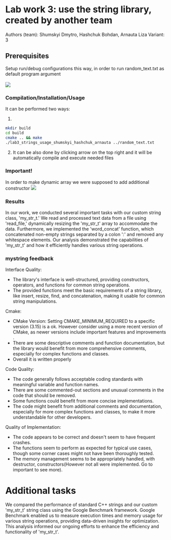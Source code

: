 # Lab work 3: use the string library, created by another team
Authors (team): Shumskyi Dmytro, Hashchuk Bohdan, Arnauta Liza
Variant: 3

## Prerequisites
Setup run/debug configurations this way, in order to run  random_text.txt as default program argument <br><br>
<img src="https://drive.google.com/uc?export=view&amp;id=1bh-vpOZ5QG6sy82sYpNB6nXtV1SZVqAv">

### Compilation/Installation/Usage
It can be performed two ways:

1)
```bash
mkdir build 
cd build
cmake .. && make
./lab3_strings_usage_shumskyi_hashchuk_arnauta ../random_text.txt
```

2) It can be also done by clicking arrow on the top right and it will be automatically compile and execute needed files 

### Important!
In order to make dynamic array we were supposed to add additional constructor
<img src="https://drive.google.com/uc?export=view&amp;id=17GFlesYOytSsI_kdBtkiL3gmcsjfImU9">


### Results

In our work, we conducted several important 
tasks with our custom string class, 'my_str_t.' 
We read and processed text data from a file using 
'read_file,' dynamically resizing the 'my_str_t' 
array to accommodate the data. Furthermore, 
we implemented the 'word_concat' function, 
which concatenated non-empty strings separated by a 
colon ':' and removed any whitespace elements. 
Our analysis demonstrated the capabilities of 'my_str_t' 
and how it efficiently handles various string operations.

### mystring feedback

Interface Quality:

- The library's interface is well-structured, providing constructors, operators, and functions for common string operations.
- The provided functions meet the basic requirements of a string library, like insert, resize, find, and concatenation, making it usable for common string manipulations.

Cmake:

- CMake Version: Setting CMAKE_MINIMUM_REQUIRED to a specific version (3.15) is a ok. 
However consider using a more recent version of CMake, 
as newer versions include important features and improvements .
- There are some descriptive comments and function documentation, but the library would benefit from more comprehensive comments, especially for complex functions and classes.
- Overall it is written properly

Code Quality:

- The code generally follows acceptable coding standards with meaningful variable and function names.
- There are some commented-out sections and unusual comments in the code that should be removed.
- Some functions could benefit from more concise implementations.
- The code might benefit from additional comments and documentation, especially for more complex functions and classes, to make it more understandable for other developers.

Quality of Implementation:

- The code appears to be correct and doesn't seem to have frequent crashes.
- The functions seem to perform as expected for typical use cases, though some corner cases might not have been thoroughly tested.
- The memory management seems to be appropriately handled, with destructor, constructors(However not all were implemented. Go to important to see more).

# Additional tasks
We compared the performance of 
standard C++ strings and our custom 'my_str_t' 
string class using the Google Benchmark framework. 
Google Benchmark enabled us to measure execution times 
and memory usage for various string operations, 
providing data-driven insights for optimization. 
This analysis informed our ongoing 
efforts to enhance the efficiency and functionality 
of 'my_str_t'.

